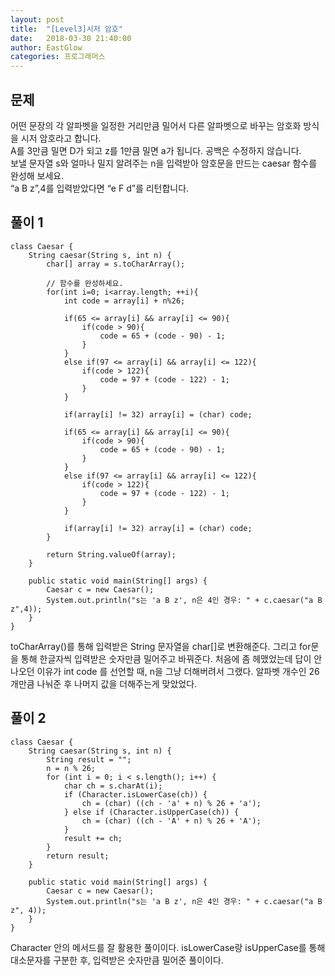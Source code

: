 ```yaml
---
layout: post
title:  "[Level3]시저 암호"
date:   2018-03-30 21:40:00
author: EastGlow
categories: 프로그래머스
---
```

## 문제

어떤 문장의 각 알파벳을 일정한 거리만큼 밀어서 다른 알파벳으로 바꾸는 암호화 방식을 시저 암호라고 합니다.  
A를 3만큼 밀면 D가 되고 z를 1만큼 밀면 a가 됩니다. 공백은 수정하지 않습니다.  
보낼 문자열 s와 얼마나 밀지 알려주는 n을 입력받아 암호문을 만드는 caesar 함수를 완성해 보세요.  
“a B z”,4를 입력받았다면 “e F d”를 리턴합니다.  


## 풀이 1
~~~
class Caesar {
    String caesar(String s, int n) {
        char[] array = s.toCharArray();

        // 함수를 완성하세요.
        for(int i=0; i<array.length; ++i){
            int code = array[i] + n%26;

            if(65 <= array[i] && array[i] <= 90){
                if(code > 90){
                	code = 65 + (code - 90) - 1;
                }
            }
            else if(97 <= array[i] && array[i] <= 122){
                if(code > 122){
                	code = 97 + (code - 122) - 1;
                }
            }

            if(array[i] != 32) array[i] = (char) code;

            if(65 <= array[i] && array[i] <= 90){
                if(code > 90){
                	code = 65 + (code - 90) - 1;
                }
            }
            else if(97 <= array[i] && array[i] <= 122){
                if(code > 122){
                	code = 97 + (code - 122) - 1;
                }
            }

            if(array[i] != 32) array[i] = (char) code;
        }

        return String.valueOf(array);
    } 

    public static void main(String[] args) {
        Caesar c = new Caesar();
        System.out.println("s는 'a B z', n은 4인 경우: " + c.caesar("a B z",4));
    }
}
~~~
toCharArray()를 통해 입력받은 String 문자열을 char[]로 변환해준다. 그리고 for문을 통해 한글자씩 입력받은 숫자만큼 밀어주고 바꿔준다. 처음에 좀 헤맸었는데 답이 안 나오던 이유가 int code 를 선언할 때, n을 그냥 더해버려서 그랬다. 알파벳 개수인 26개만큼 나눠준 후 나머지 값을 더해주는게 맞았었다.

## 풀이 2
~~~
class Caesar {
    String caesar(String s, int n) {
        String result = "";
        n = n % 26;
        for (int i = 0; i < s.length(); i++) {
            char ch = s.charAt(i);
            if (Character.isLowerCase(ch)) {
            	ch = (char) ((ch - 'a' + n) % 26 + 'a');
            } else if (Character.isUpperCase(ch)) {
            	ch = (char) ((ch - 'A' + n) % 26 + 'A');
            }
            result += ch;
        }
        return result;
    }

    public static void main(String[] args) {
        Caesar c = new Caesar();
        System.out.println("s는 'a B z', n은 4인 경우: " + c.caesar("a B z", 4));
    }
}
~~~
Character 안의 메서드를 잘 활용한 풀이이다. isLowerCase랑 isUpperCase를 통해 대소문자를 구분한 후, 입력받은 숫자만큼 밀어준 풀이이다.